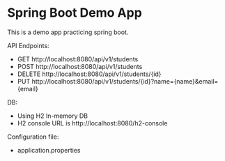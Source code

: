 # Spring Boot Demo App 

This is a demo app practicing spring boot.

API Endpoints:
- GET http://localhost:8080/api/v1/students
- POST http://localhost:8080/api/v1/students
- DELETE http://localhost:8080/api/v1/students/{id}
- PUT http://localhost:8080/api/v1/students/{id}?name={name}&email={email}

DB:
- Using H2 In-memory DB
- H2 console URL is http://localhost:8080/h2-console

Configuration file:
- application.properties 





